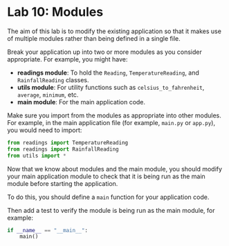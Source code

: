# Lab 10: Modules

The aim of this lab is to modify the existing application so that it makes use of multiple modules rather than being defined in a single file.

Break your application up into two or more modules as you consider appropriate. For example, you might have:

- **readings module**: To hold the `Reading`, `TemperatureReading`, and `RainfallReading` classes.
- **utils module**: For utility functions such as `celsius_to_fahrenheit`, `average`, `minimum`, etc.
- **main module**: For the main application code.

Make sure you import from the modules as appropriate into other modules. For example, in the main application file (for example, `main.py` or `app.py`), you would need to import:

```python
from readings import TemperatureReading
from readings import RainfallReading
from utils import *
```

Now that we know about modules and the main module, you should modify your main application module to check that it is being run as the main module before starting the application.

To do this, you should define a `main` function for your application code.

Then add a test to verify the module is being run as the main module, for example:

```python
if __name__ == "__main__":
    main()
```

```